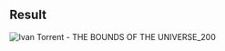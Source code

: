 
## Result

![Ivan Torrent - THE BOUNDS OF THE UNIVERSE_200](https://user-images.githubusercontent.com/59181775/80721392-72c41200-8afe-11ea-8474-f74cd1ceda25.png)
